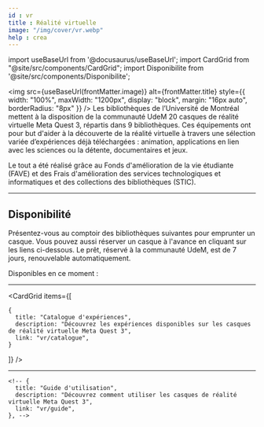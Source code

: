 ```yaml
---
id : vr
title : Réalité virtuelle
image: "/img/cover/vr.webp"
help : crea
---
```


import useBaseUrl from '@docusaurus/useBaseUrl';
import CardGrid from "@site/src/components/CardGrid";
import Disponibilite from '@site/src/components/Disponibilite';

<img 
  src={useBaseUrl(frontMatter.image)} 
  alt={frontMatter.title} 
  style={{
    width: "100%",
    maxWidth: "1200px",
    display: "block",
    margin: "16px auto",
    borderRadius: "8px"
  }} 
/>
Les bibliothèques de l’Université de Montréal mettent à la disposition de la communauté UdeM 20 casques de réalité virtuelle Meta Quest 3, répartis dans 9 bibliothèques. Ces équipements ont pour but d'aider à la découverte de la réalité virtuelle à travers une sélection variée d’expériences déjà téléchargées : animation, applications en lien avec les sciences ou la détente, documentaires et jeux.

Le tout a été réalisé grâce au Fonds d'amélioration de la vie étudiante (FAVE) et des Frais d'amélioration des services technologiques et informatiques et des collections des bibliothèques (STIC).

---

## Disponibilité

Présentez-vous au comptoir des bibliothèques suivantes pour emprunter un casque.
Vous pouvez aussi réserver un casque à l'avance en cliquant sur les liens ci-dessous.
Le prêt, réservé à la communauté UdeM, est de 7 jours, renouvelable automatiquement.

Disponibles en ce moment : 

<div
  style={{
    display: "grid",
    gridTemplateColumns: "repeat(auto-fit, minmax(220px, 1fr))",
    gap: "1rem",
    marginTop: "1.5rem"
  }}
>
  <Disponibilite label="Aménagement" oclc="1472198755" /> 
  <Disponibilite label="Hubert-Reeves" oclc="1246168952" />
  <Disponibilite label="Lettres et sciences humaines" oclc="1472212538" />
  <Disponibilite label="Marguerite d’Youville" oclc="1135196039" />
  <Disponibilite label="Médecine vétérinaire" oclc="1472214011" />
  <Disponibilite label="Mathématiques et informatique" oclc="1472141341" />
  <Disponibilite label="Musique" oclc="1135201148" />
  <Disponibilite label="Santé" oclc="1472198745" />
  <Disponibilite label="Thérèse-Gouin-Décarie" oclc="1246168559" />
</div>

---

<CardGrid
  items={[

    {
      title: "Catalogue d'expériences",
      description: "Découvrez les expériences disponibles sur les casques de réalité virtuelle Meta Quest 3",
      link: "vr/catalogue",
    }
  ]}
/>

---

    <!-- {
      title: "Guide d'utilisation",
      description: "Découvrez comment utiliser les casques de réalité virtuelle Meta Quest 3",
      link: "vr/guide",
    }, -->